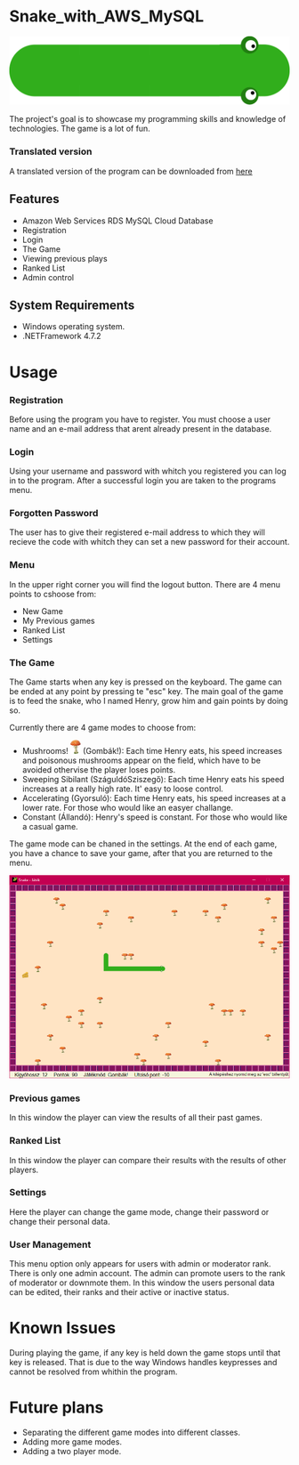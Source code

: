 # Snake_with_AWS_MySQL

![alt text](https://github.com/artemis94/Snake_with_AWS_MySQL/blob/master/Images/snake.png?raw=true)

The project's goal is to showcase my programming skills and knowledge of technologies. The game is a lot of fun. 

### Translated version  
A translated version of the program can be downloaded from [here](https://l.messenger.com/l.php?u=https%3A%2F%2Fdrive.google.com%2Fdrive%2Ffolders%2F1dmvo1OqT62EedFhI4Ud3czsW4XZpxpOR%3Fusp%3Dsharing&h=AT083Co_tOg4BBQp5gVmQwT_uDaG9rQFqItWmdvlr6FpDWzi7B4zqHBLmsAfzp_H63-znAvxG9EjfK9c9rX3R9c6MMtO2Z_VEEC43ZISp0vI91v2Tv4-qFmlTWU5tW7ZbXNHSbsE41YXf4Ba9qSU1A)

## Features
- Amazon Web Services RDS MySQL Cloud Database
- Registration
- Login
- The Game
- Viewing previous plays
- Ranked List
- Admin control

## System Requirements
- Windows operating system.
- .NETFramework 4.7.2

# Usage

### Registration
Before using the program you have to register. You must choose a user name and an e-mail address that arent already present in the database.

### Login 
Using your username and password with whitch you registered you can log in to the program. After a successful login you are taken to the programs menu.

### Forgotten Password
The user has to give their registered e-mail address to which they will recieve the code with whitch they can set a new password for their account.

### Menu
In the upper right corner you will find the logout button. 
There are 4 menu points to cshoose from:
- New Game
- My Previous games
- Ranked List
- Settings

### The Game
The Game starts when any key is pressed on the keyboard. The game can be ended at any point by pressing te "esc" key. The main goal of the game is to feed the snake, who I named Henry, grow him and gain points by doing so. 

Currently there are 4 game modes to choose from:
- Mushrooms! <img src="https://github.com/artemis94/Snake_with_AWS_MySQL/blob/master/Images/mushroom.png" alt="alt text" height="25"> (Gombák!): Each time Henry eats, his speed increases and poisonous mushrooms appear on the field, which have to be avoided othervise the player loses points. 
- Sweeping Sibilant (SzáguldóSziszegő): Each time Henry eats his speed increases at a really high rate. It' easy to loose control.
- Accelerating (Gyorsuló): Each time Henry eats, his speed increases at a lower rate. For those who would like an easyer challange.
- Constant (Állandó): Henry's speed is constant. For those who would like a casual game.

The game mode can be chaned in the settings. 
At the end of each game, you have a chance to save your game, after that you are returned to the menu.


![alt text](https://github.com/artemis94/Snake_with_AWS_MySQL/blob/master/Images/game.png?raw=true)


### Previous games
In this window the player can view the results of all their past games.

### Ranked List
In this window the player can compare their results with the results of other players. 

### Settings
Here the player can change the game mode, change their password or change their personal data.

### User Management
This menu option only appears for users with admin or moderator rank. There is only one admin account. The admin can promote users to the rank of moderator or downmote them. In this window the users personal data can be edited, their ranks and their active or inactive status.

# Known Issues
During playing the game, if any key is held down the game stops until that key is released. That is due to the way Windows handles keypresses and cannot be resolved from whithin the program.

# Future plans
- Separating the different game modes into different classes.
- Adding more game modes.
- Adding a two player mode.
